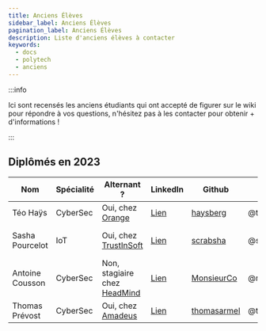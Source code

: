 ```yaml
---
title: Anciens Élèves
sidebar_label: Anciens Élèves
pagination_label: Anciens Élèves
description: Liste d'anciens élèves à contacter
keywords:
  - docs
  - polytech
  - anciens
---
```


:::info

Ici sont recensés les anciens étudiants qui ont accepté de figurer sur le wiki pour répondre à vos questions, n'hésitez pas à les contacter pour obtenir + d'informations !

:::

## Diplômés en 2023

| Nom | Spécialité | Alternant ? | LinkedIn | Github | Discord | Autre |
|-----|------------|-------------|----------|--------|---------|-------|
| Téo Haÿs | CyberSec | Oui, chez [Orange](https://newsroom.orange.com/?lang=en) | [Lien](https://www.linkedin.com/in/teo-hays/) |  [haysberg](https://github.com/haysberg) | @teoledozo | [Site perso](https://haysberg.io) |
| Sasha Pourcelot | IoT | Oui, chez [TrustInSoft](https://trust-in-soft.com/) | [Lien](https://www.linkedin.com/in/scrabsha) | [scrabsha](https://github.com/scrabsha) | @scrabsha | [Blog](https://scrabsha.github.io/) / [Mastodon](https://hachyderm.io/@scrabsha) / [Twitter](https://twitter.com/scrabsha) |
| Antoine Cousson | CyberSec | Non, stagiaire chez [HeadMind](https://www.headmind.com/fr/) | [Lien](https://www.linkedin.com/in/antoine-cousson/) | [MonsieurCo](https://github.com/MonsieurCo) | @monsieurco |
| Thomas Prévost | CyberSec | Oui, chez [Amadeus](https://amadeus.com/en) | [Lien](https://www.linkedin.com/in/thomas-prevost1/) | [thomasarmel](https://github.com/thomasarmel/) | @thomasarmel |
